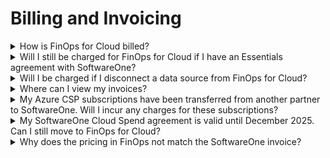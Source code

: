 # Billing and Invoicing

<details>

<summary>How is FinOps for Cloud billed?</summary>

FinOps for cloud is billed monthly at a rate of 4% based on your selected billing currency. The billing cycle follows the calendar month.

Note that the 4% fee might be waived depending on your agreement with SoftwareOne.

</details>

<details>

<summary>Will I still be charged for FinOps for Cloud if I have an Essentials agreement with SoftwareOne?</summary>

If you have an Essentials agreement with SoftwareOne, your fee is waived in accordance with your agreement.&#x20;

This means that if your subscription falls under the Essentials agreement, you won't incur any additional charges. You will still receive an invoice, but the applicable fees will appear as credited, resulting in a total balance of $0.&#x20;

However, if you have connected data sources that are not included in your Essentials agreement, you will incur charges.

</details>

<details>

<summary>Will I be charged if I disconnect a data source from FinOps for Cloud?</summary>

You’ll only be billed for the days your data source is connected. Once you disconnect the data source, billing will stop, and you will no longer receive invoices.

{% hint style="warning" %}
Disconnecting a data source results in the loss of any historical data associated with it.
{% endhint %}

</details>

<details>

<summary>Where can I view my invoices?</summary>

You can view your invoices on the **Invoices** page in the Marketplace Platform. The page is located under **Billing** in the main navigation menu. To learn more, see [Invoices](https://docs.platform.softwareone.com/modules-and-features/billing/invoices).

FinOps for Cloud is billed monthly, typically on the 1st of each month or the next business day.

</details>

<details>

<summary>My Azure CSP subscriptions have been transferred from another partner to SoftwareOne. Will I incur any charges for these subscriptions?</summary>

Once your subscriptions are transferred, they must be synced to an active Microsoft Azure agreement in the Marketplace.&#x20;

During this process, your entitlements are created automatically, and the associated fee is waived. Note that the subscriptions that are transferred must be part of an Essentials agreement for the fee to be waived.

</details>

<details>

<summary>My SoftwareOne Cloud Spend agreement is valid until December 2025. Can I still move to FinOps for Cloud?</summary>

Yes, you can switch to FinOps for Cloud even if your Cloud Spend agreement is valid until December 2025. However, your data won't be migrated from Cloud Spend to FinOps for Cloud.

If you want to switch, you must place an order for a FinOps for Cloud subscription from the Marketplace Platform. For details on how to place an order, see [Order FinOps for Cloud from Marketplace](https://docs.platform.softwareone.com/extensions/finops-for-cloud/order-finops-for-cloud-from-marketplace).&#x20;

Once your order has been processed, you'll receive FinOps for Cloud at no additional charge until December 2025.

</details>

<details>

<summary>Why does the pricing in FinOps not match the SoftwareOne invoice?</summary>

SoftwareOne's FinOps for Cloud is designed to show your estimated costs for the current period, whereas billing management is only available when your SoftwareOne invoice has been issued.

There are a few reasons why the amounts in FinOps and your invoice will differ:

* All amounts displayed in FinOps for Cloud are estimates for the current period, so they won’t exactly match your invoice. These estimated amounts are provided so you can make informed decisions about budgeting and resource optimization proactively.
* Billing management presents data directly from your billing documents, such as invoices and statements. You can access this data only after these documents have been issued, and the amount will match exactly what is listed on your invoice.
* Your invoice is generated at the end of your monthly billing period, whereas FinOps data is updated daily, so you can proactively monitor expenses.
* Your FinOps account may show cost information from various cloud service providers, like Microsoft and AWS, whereas your invoice only contains subscriptions and items ordered through SoftwareOne Marketplace.

The following table summarizes these differences:

<table><thead><tr><th width="164">Component</th><th width="242">FinOps for Cloud</th><th width="249">SoftwareOne invoice</th></tr></thead><tbody><tr><td>Amount</td><td>Always shows the estimated amount for the current period.</td><td>Always shows the exact amount.</td></tr><tr><td>Subscriptions</td><td>Contains subscriptions from all connected cloud service providers.</td><td>Contains SoftwareOne subscriptions only.</td></tr><tr><td>Data availability</td><td>Available daily, even before the invoice has been issued.</td><td>Available monthly, only after the invoice is generated.</td></tr><tr><td>Other features</td><td>Offers enhanced features, like tagging policies and budgets.</td><td>Doesn't offer advanced analytics and monitoring.</td></tr></tbody></table>

To learn more about SoftwareOne invoices and billing documents, see [Understand Your Billing Documents](https://docs.platform.softwareone.com/modules-and-features/marketplace/billing/understand-your-billing-documents).

</details>
